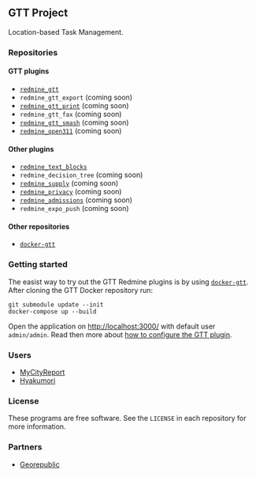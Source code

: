 ## GTT Project

Location-based Task Management.

### Repositories

#### GTT plugins

- [`redmine_gtt`](https://github.com/gtt-project/redmine_gtt)
- `redmine_gtt_export` (coming soon)
- [`redmine_gtt_print`](https://github.com/gtt-project/redmine_gtt_print) (coming soon)
- `redmine_gtt_fax` (coming soon)
- [`redmine_gtt_smash`](https://github.com/gtt-project/redmine_gtt_smash) (coming soon)
- [`redmine_open311`](https://github.com/gtt-project/redmine_open311) (coming soon)

#### Other plugins

- [`redmine_text_blocks`](https://github.com/gtt-project/redmine_text_blocks)
- `redmine_decision_tree` (coming soon)
- [`redmine_supply`](https://github.com/gtt-project/redmine_supply) (coming soon)
- [`redmine_privacy`](https://github.com/gtt-project/redmine_privacy) (coming soon)
- [`redmine_admissions`](https://github.com/gtt-project/redmine_admissions) (coming soon)
- `redmine_expo_push` (coming soon)

#### Other repositories

- [`docker-gtt`](https://github.com/gtt-project/docker-gtt)

### Getting started

The easist way to try out the GTT Redmine plugins is by using [`docker-gtt`](https://github.com/gtt-project/docker-gtt).
After cloning the GTT Docker repository run:

```
git submodule update --init
docker-compose up --build
```

Open the application on [http://localhost:3000/](http://localhost:3000/) with default user `admin/admin`.
Read then more about [how to configure the GTT plugin](https://github.com/gtt-project/redmine_gtt#how-to-use).

### Users

- [MyCityReport](https://www.mycityreport.jp/)
- [Hyakumori](https://www.hyakumori.com/)

### License

These programs are free software. See the `LICENSE` in each repository for more information.

### Partners

- [Georepublic](https://georepublc.info)
